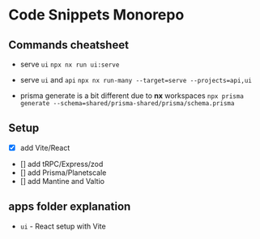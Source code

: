 # Code Snippets Monorepo

## Commands cheatsheet
- serve `ui`
`npx nx run ui:serve`

- serve `ui` and `api`
`npx nx run-many --target=serve --projects=api,ui`

- prisma generate is a bit different due to __nx__ workspaces
`npx prisma generate --schema=shared/prisma-shared/prisma/schema.prisma`

## Setup
- [x] add Vite/React
- [] add tRPC/Express/zod
- [] add Prisma/Planetscale
- [] add Mantine and Valtio

## apps folder explanation
- `ui` - React setup with Vite

